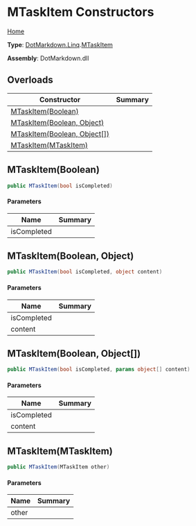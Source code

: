 # MTaskItem Constructors

[Home](../../../../README.md)

**Type**: [DotMarkdown.Linq](../../README.md)\.[MTaskItem](../README.md)

**Assembly**: DotMarkdown\.dll

## Overloads

| Constructor | Summary |
| ----------- | ------- |
| [MTaskItem(Boolean)](#DotMarkdown_Linq_MTaskItem__ctor_System_Boolean_) | |
| [MTaskItem(Boolean, Object)](#DotMarkdown_Linq_MTaskItem__ctor_System_Boolean_System_Object_) | |
| [MTaskItem(Boolean, Object\[\])](#DotMarkdown_Linq_MTaskItem__ctor_System_Boolean_System_Object___) | |
| [MTaskItem(MTaskItem)](#DotMarkdown_Linq_MTaskItem__ctor_DotMarkdown_Linq_MTaskItem_) | |

## MTaskItem\(Boolean\)<a name="DotMarkdown_Linq_MTaskItem__ctor_System_Boolean_"></a>

```csharp
public MTaskItem(bool isCompleted)
```

#### Parameters

| Name | Summary |
| ---- | ------- |
| isCompleted | |

## MTaskItem\(Boolean, Object\)<a name="DotMarkdown_Linq_MTaskItem__ctor_System_Boolean_System_Object_"></a>

```csharp
public MTaskItem(bool isCompleted, object content)
```

#### Parameters

| Name | Summary |
| ---- | ------- |
| isCompleted | |
| content | |

## MTaskItem\(Boolean, Object\[\]\)<a name="DotMarkdown_Linq_MTaskItem__ctor_System_Boolean_System_Object___"></a>

```csharp
public MTaskItem(bool isCompleted, params object[] content)
```

#### Parameters

| Name | Summary |
| ---- | ------- |
| isCompleted | |
| content | |

## MTaskItem\(MTaskItem\)<a name="DotMarkdown_Linq_MTaskItem__ctor_DotMarkdown_Linq_MTaskItem_"></a>

```csharp
public MTaskItem(MTaskItem other)
```

#### Parameters

| Name | Summary |
| ---- | ------- |
| other | |


